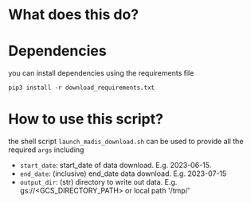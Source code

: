 # What does this do?


# Dependencies

you can install dependencies using the requirements file

`pip3 install -r download_requirements.txt`

# How to use this script?

the shell script `launch_madis_download.sh` can be used to provide all the required `args` including

* `start_date`: start_date of data download. E.g. 2023-06-15.
* `end_date`: (inclusive) end_date data download. E.g. 2023-07-15
* `output_dir`: (str) directory to write out data. E.g. gs://<GCS_DIRECTORY_PATH> or local path '/tmp/'




